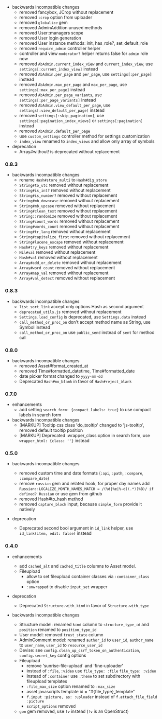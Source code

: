 * backwards incompatible changes
  * removed fancybox, JCrop without replacement
  * removed `:crop` option from uploader
  * removed `globalize` gem
  * removed AdminAddition unused methods
  * removed User::managers scope 
  * removed User login generation
  * removed User instance methods: init,  has_role?, set_default_role
  * removed `require_admin` controller helper
  * controller and view `moderator?` helper returns false for `admin` role now
  * removed `AbAdmin.current_index_view` and `current_index_view`, use `settings[:current_index_view]` instead
  * removed `AbAdmin.per_page` and `per_page`, use `settings[:per_page]` instead
  * removed `AbAdmin.max_per_page` and `max_per_page`, use `settings[:max_per_page]` instead
  * removed `AbAdmin.per_page_variants`, use `settings[:per_page_variants]` instead
  * removed `AbAdmin.view_default_per_page`, use `settings[:view_default_per_page]` instead
  * removed `settings[:skip_pagination]`, use `settings[:pagination_index_views]` or `settings[:pagination]` instead
  * removed `AbAdmin.default_per_page`
  * use `custom_settings` controller method for settings customization
  * `index_view` renamed to `index_views` and allow only array of symbols
* deprecation
  * Array#without! is deprecated without replacement

### 0.8.3
* backwards incompatible changes
  * rename `Hash#store_multi` to `Hash#dig_store`
  * `String#to_utc` removed without replacement
  * `String#is_int?` removed without replacement
  * `String#is_number?` removed without replacement
  * `String#mb_downcase` removed without replacement
  * `String#mb_upcase` removed without replacement
  * `String#clean_text` removed without replacement
  * `String::randomize` removed without replacement
  * `String#count_words` removed without replacement
  * `String#words_count` removed without replacement
  * `String#tr_lang` removed without replacement
  * `String#capitalize_first` removed without replacement
  * `String#lucene_escape` removed without replacement
  * `Hash#try_keys` removed without replacement
  * `Nil#val` removed without replacement
  * `Hash#val` removed without replacement
  * `Array#add_or_delete` removed without replacement
  * `Array#word_count` removed without replacement
  * `Array#map_val` removed without replacement
  * `Array#val_detect` removed without replacement

### 0.8.3
* backwards incompatible changes
  * `list_sort_link` accept only options Hash as second argument
  * `deprecated_utils.js` removed without replacement
  * `Settings.load_config` is deprecated, use `Settings.data` instead
  * `call_method_or_proc_on` don't accept method name as String, use Symbol instead
  * `call_method_or_proc_on` use `public_send` instead of `sent` for method call

### 0.8.0
* backwards incompatible changes
  * removed Asset#format_created_at
  * removed Time#formatted_datetime, Time#formatted_date
  * date picker format changed to `yyyy-mm-dd` 
  * Deprecated `Hash#no_blank` in favor of `Hash#reject_blank`

### 0.7.0
* enhancements
  * add setting `search_form: {compact_labels: true}` to use compact labels in search form 
* backwards incompatible changes
  * [MARKUP] Tooltip css class 'do_tooltip' changed to 'js-tooltip', removed default tooltip position
  * [MARKUP] Deprecated :wrapper_class option in search form, use `wrapper_html: {class: ''}` instead

### 0.5.0

* backwards incompatible changes
  * removed custom time and date formats (`:api`, `:path`, `:compare`, `:compare_date`)
  * remove `russian` gem and related hook,
    for proper day names add `Russian::LOCALIZE_MONTH_NAMES_MATCH = /(%d|%e|%-d)(.*)(%B)/ if defined? Russian`
    or use gem from github
  * removed Hash#to_hash method
  * removed `capture_block` input, because `simple_form` provide it natively

* deprecation
  * Deprecated second bool argument in `id_link` helper, use `id_link(item, edit: false)` instead


### 0.4.0

* enhancements
  * add `cached_alt` and `cached_title` columns to Asset model.
  * Fileupload
    * allow to set fileupload container classes via `:container_class` option
    * `:unwrapped` to disable `input_set` wrapper

* deprecation
  * Deprecated `Structure.with_kind` in favor of `Structure.with_type`

* backwards incompatible changes
  * Structure model: renamed `kind` column to `structure_type_id` and `position` renamed to `position_type_id`
  * User model: removed `trust_state` column
  * AdminComment model: renamed `author_id` to `user_id`, `author_name` to `user_name`, `user_id` to `resource_user_id`
  * Devise: see `config.clean_up_csrf_token_on_authentication`, `config.secret_key` config options
  * Fileupload
    * remove 'sunrise-file-upload' and 'fine-uploader'
    * instead of `:file`, `:video` use `file_type: :file` `file_type: :video`
    * instead of `:container` use `:theme` to set subdirectory with fileupload templates
    * `:file_max_size` option renamed to `:max_size`
    * asset javascripts template id = "#{file_type}_template"
    * `f.input :picture, as: :uploader` instead of `f.attach_file_field :picture`
    * `script_options` removed
  * `gon` gem removed, use `fv` instead (`fv` is an OpenStruct)